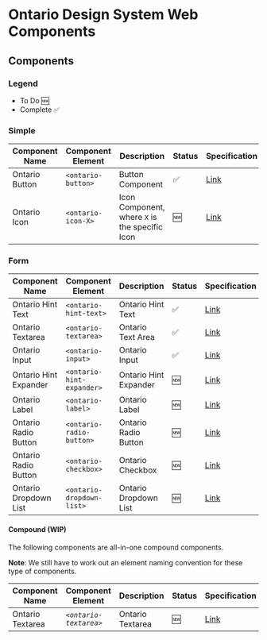 # Ontario Design System Web Components

## Components

### Legend

- To Do 🆕
- Complete ✅

### Simple

| Component Name | Component Element  | Description                                    | Status | Specification                                                                                            |
| -------------- | ------------------ | ---------------------------------------------- | ------ | -------------------------------------------------------------------------------------------------------- |
| Ontario Button | `<ontario-button>` | Button Component                               | ✅     | [Link](https://docs.google.com/document/d/1-VBef6I95x081RvTip4K4LZYUCAcdzGvS72qeWP6Rbw/edit?usp=sharing) |
| Ontario Icon   | `<ontario-icon-X>` | Icon Component, where `X` is the specific Icon | 🆕     | [Link](https://docs.google.com/document/d/1mwCjnr9VGaR4Dj1pPmj8lYWQK8lx2RencfVrGiLbDvw/edit?usp=sharing) |

### Form

| Component Name        | Component Element         | Description           | Status | Specification                                                                                            |
| --------------------- | ------------------------- | --------------------- | ------ | -------------------------------------------------------------------------------------------------------- |
| Ontario Hint Text     | `<ontario-hint-text>`     | Ontario Hint Text     | ✅     | [Link](https://docs.google.com/document/d/11Qdxjqip62i6IEBdrZMOQ1LIu-ErvgUDFX5--ckbUVM/edit?usp=sharing) |
| Ontario Textarea      | `<ontario-textarea>`      | Ontario Text Area     | ✅     | [Link](https://docs.google.com/document/d/18uXU-xKE2ikqVb_gPB5LYyG3147fhoaIqRB-jycAYLs/edit?usp=sharing) |
| Ontario Input         | `<ontario-input>`         | Ontario Input         | ✅     | [Link](https://docs.google.com/document/d/1q6d86A1_PFTbl508NSdOStgKVOMlsAHDjEQt8DPyHxc/edit?usp=sharing) |
| Ontario Hint Expander | `<ontario-hint-expander>` | Ontario Hint Expander | 🆕     | [Link](https://docs.google.com/document/d/1SxZR3bSKVspXmr8yhWkR5FdQ8h44xIWqzI9DZzr9MFQ/edit?usp=sharing) |
| Ontario Label         | `<ontario-label>`         | Ontario Label         | 🆕     | [Link](https://docs.google.com/document/d/1bZKYrg5hko6fXBeiVDCIOyXRLs_83GJ1-60v_qhvvqs/edit?usp=sharing) |
| Ontario Radio Button  | `<ontario-radio-button>`  | Ontario Radio Button  | 🆕     | [Link](https://docs.google.com/document/d/1g-cwvhcijYtGHVpxamYxQO5R3n4vvUzwZDGjIc3LW1w/edit?usp=sharing) |
| Ontario Radio Button  | `<ontario-checkbox>`      | Ontario Checkbox      | 🆕     | [Link](https://docs.google.com/document/d/1ZaQ3O3Eewf5XKJA9qBHcyuvV-_dR-MzdHTajYTrpGQg/edit?usp=sharing) |
| Ontario Dropdown List | `<ontario-dropdown-list>` | Ontario Dropdown List | 🆕     | [Link](https://docs.google.com/document/d/1UphVrYgt8Dos9iQHmey1Q1xJNvVNEOtWFyG3bnPcGtQ/edit?usp=sharing) |

#### Compound (WIP)

The following components are all-in-one compound components.

**Note**: We still have to work out an element naming convention for these type of components.

| Component Name   | Component Element      | Description      | Status | Specification                                                                                            |
| ---------------- | ---------------------- | ---------------- | ------ | -------------------------------------------------------------------------------------------------------- |
| Ontario Textarea | _`<ontario-textarea>`_ | Ontario Textarea | 🆕     | [Link](https://docs.google.com/document/d/1ujxdmI6bYplD25UXs4lJviCrdv2IkhvOQjZ8dltRSuY/edit?usp=sharing) |
